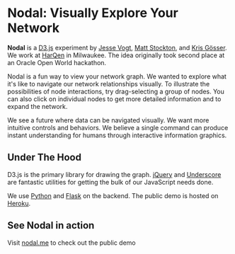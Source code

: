# Nodal: Visually Explore Your Network

**Nodal** is a [D3.js](https://github.com/mbostock/d3/) experiment by [Jesse Vogt](http://jvogt.net), [Matt Stockton](http://mattstockton.com), and [Kris Gösser](http://krisgosser.com). We work at [HarQen](http://harqen.com) in Milwaukee. The idea originally took second place at an Oracle Open World hackathon.

Nodal is a fun way to view your network graph. We wanted to explore what it's like to navigate our network relationships visually. To illustrate the possibilities of node interactions, try drag-selecting a group of nodes. You can also click on individual nodes to get more detailed information and to expand the network.

We see a future where data can be navigated visually. We want more intuitive controls and behaviors. We believe a single command can produce instant understanding for humans through interactive information graphics.

## Under The Hood

D3.js is the primary library for drawing the graph. [jQuery](http://jquery.com/) and [Underscore](http://underscorejs.org/) are fantastic utilities for getting the bulk of our JavaScript needs done.

We use [Python](http://www.python.org/) and [Flask](http://flask.pocoo.org/) on the backend. The public demo is hosted on [Heroku](http://www.heroku.com/).

## See Nodal in action

Visit [nodal.me](http://nodal.me/) to check out the public demo